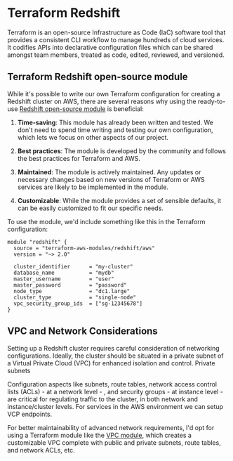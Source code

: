 # Terraform Redshift

Terraform is an open-source Infrastructure as Code (IaC) software tool that provides a consistent CLI workflow to manage hundreds of cloud services. It codifies APIs into declarative configuration files which can be shared amongst team members, treated as code, edited, reviewed, and versioned.

## Terraform Redshift open-source module

While it's possible to write our own Terraform configuration for creating a Redshift cluster on AWS, there are several reasons why using the ready-to-use [Redshift open-source module](https://github.com/terraform-aws-modules/terraform-aws-redshift/tree/master) is beneficial:

1. **Time-saving**: This module has already been written and tested. We don't need to spend time writing and testing our own configuration, which lets we focus on other aspects of our project.

2. **Best practices**: The module is developed by the community and follows the best practices for Terraform and AWS.

3. **Maintained**: The module is actively maintained. Any updates or necessary changes based on new versions of Terraform or AWS services are likely to be implemented in the module.

4. **Customizable**: While the module provides a set of sensible defaults, it can be easily customized to fit our specific needs.

To use the module, we'd include something like this in the Terraform configuration:

```hcl
module "redshift" {
  source = "terraform-aws-modules/redshift/aws"
  version = "~> 2.0"

  cluster_identifier      = "my-cluster"
  database_name           = "mydb"
  master_username         = "user"
  master_password         = "password"
  node_type               = "dc1.large"
  cluster_type            = "single-node"
  vpc_security_group_ids  = ["sg-12345678"]
}
```

## VPC and Network Considerations

Setting up a Redshift cluster requires careful consideration of networking configurations. Ideally, the cluster should be situated in a private subnet of a Virtual Private Cloud (VPC) for enhanced isolation and control. Private subnets

Configuration aspects like subnets, route tables, network access control lists (ACLs) - at a network level - , and security groups - at instance level - are critical for regulating traffic to the cluster, in both network and instance/cluster levels. For services in the AWS environment we can setup VCP endpoints. 

For better maintainability of advanced network requirements, I'd opt for using a Terraform module like the [VPC module](https://registry.terraform.io/modules/terraform-aws-modules/vpc/aws/latest), which creates a customizable VPC complete with public and private subnets, route tables, and network ACLs, etc.